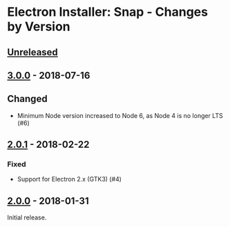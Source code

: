 # Electron Installer: Snap - Changes by Version

## [Unreleased]

[Unreleased]: https://github.com/electron-userland/electron-installer-snap/compare/v3.0.0...master

## [3.0.0] - 2018-07-16

[3.0.0]: https://github.com/electron-userland/electron-installer-snap/compare/v2.0.1...v3.0.0

## Changed

* Minimum Node version increased to Node 6, as Node 4 is no longer LTS (#6)

## [2.0.1] - 2018-02-22

[2.0.1]: https://github.com/electron-userland/electron-installer-snap/compare/v2.0.0...v2.0.1

### Fixed

* Support for Electron 2.x (GTK3) (#4)

## [2.0.0] - 2018-01-31

[2.0.0]: https://github.com/electron-userland/electron-installer-snap/releases/tag/v2.0.0

Initial release.
